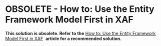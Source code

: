 # OBSOLETE - How to: Use the Entity Framework Model First in XAF


<p><strong>This solution is obsolete. Refer to the</strong> <a href="http://documentation.devexpress.com/#Xaf/CustomDocument3444"><u>How to: Use the Entity Framework Model First in XAF</u></a>  <strong>article for a recommended solution.</strong>

<br/>


